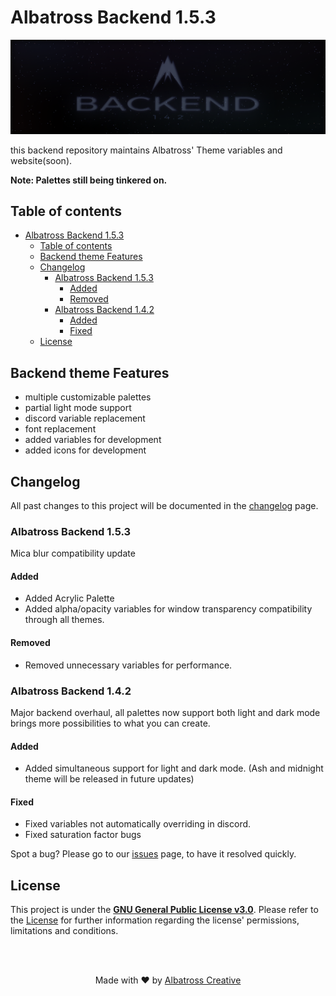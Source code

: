 # Albatross Backend 1.5.3
![alt text](public/heroHeader.png)

this backend repository maintains Albatross' Theme variables and website(soon).

**Note: Palettes still being tinkered on.**

## Table of contents
- [Albatross Backend 1.5.3](#albatross-backend-153)
  - [Table of contents](#table-of-contents)
  - [Backend theme Features](#backend-theme-features)
  - [Changelog](#changelog)
    - [Albatross Backend 1.5.3](#albatross-backend-153-1)
      - [Added](#added)
      - [Removed](#removed)
    - [Albatross Backend 1.4.2](#albatross-backend-142)
      - [Added](#added-1)
      - [Fixed](#fixed)
  - [License](#license)



## Backend theme Features
- multiple customizable palettes
- partial light mode support
- discord variable replacement
- font replacement
- added variables for development
- added icons for development

## Changelog
All past changes to this project will be documented in the [changelog](/changelog.md) page.

### Albatross Backend 1.5.3
Mica blur compatibility update

#### Added
- Added Acrylic Palette
- Added alpha/opacity variables for window transparency compatibility through all themes.

#### Removed
- Removed unnecessary variables for performance.

### Albatross Backend 1.4.2 
Major backend overhaul, all palettes now support both light and dark mode brings more possibilities to what you can create.

#### Added
- Added simultaneous support for light and dark mode. (Ash and midnight theme will be released in future updates)

#### Fixed
- Fixed variables not automatically overriding in discord.
- Fixed saturation factor bugs

Spot a bug? Please go to our [issues](/issues) page, to have it resolved quickly.



## License

This project is under the **[GNU General Public License v3.0](https://spdx.org/licenses/GPL-3.0-or-later.html)**. Please refer to the [License](license) for further information regarding the license' permissions, limitations and conditions.


<br>
<br>
<div align="center">

Made with ♥️ by [Albatross Creative](https://github.com/albatrosscreative)

</div>
